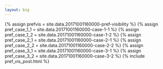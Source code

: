 ```yaml
---
layout: big
---
```

{% assign prefvis = site.data.20171001160000-pref-visibility %}
{% assign pref_case_1_1 = site.data.20171001160000-case-1-1 %}
{% assign pref_case_1_2 = site.data.20171001160000-case-1-2 %}
{% assign pref_case_2_1 = site.data.20171001160000-case-2-1 %}
{% assign pref_case_2_2 = site.data.20171001160000-case-2-2 %}
{% assign pref_case_3_1 = site.data.20171001160000-case-3-1 %}
{% assign pref_case_3_2 = site.data.20171001160000-case-3-2 %}
{% include pref_vis_post.html %}
